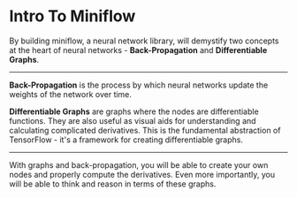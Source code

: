 # Intro To Miniflow

By building miniflow, a neural network library, will demystify two concepts at the heart of neural networks - **Back-Propagation** and **Differentiable Graphs**.

***

**Back-Propagation** is the process by which neural networks update the weights of the network over time.

**Differentiable Graphs** are graphs where the nodes are differentiable functions. They are also useful as visual aids for understanding and calculating complicated derivatives. This is the fundamental abstraction of TensorFlow - it's a framework for creating differentiable graphs.

***

With graphs and back-propagation, you will be able to create your own nodes and properly compute the derivatives. Even more importantly, you will be able to think and reason in terms of these graphs.
